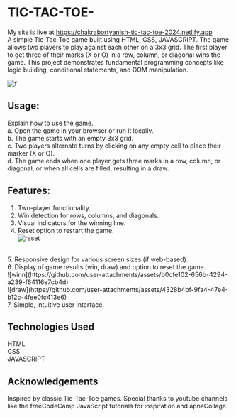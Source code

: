 # TIC-TAC-TOE-
My site is live at https://chakrabortyanish-tic-tac-toe-2024.netlify.app<br>
A simple Tic-Tac-Toe game built using HTML, CSS, JAVASCRIPT. The game allows two players to play against each other on a 3x3 grid. The first player to get three of their marks (X or O) in a row, column, or diagonal wins the game. This project demonstrates fundamental programming concepts like logic building, conditional statements, and DOM manipulation.

![f](https://github.com/user-attachments/assets/2770d076-5caa-483b-a401-d3226721d60c)


## Usage:
  Explain how to use the game.<br>
  a. Open the game in your browser or run it locally.<br>
  b. The game starts with an empty 3x3 grid.<br>
  c. Two players alternate turns by clicking on any empty cell to place their marker (X or O).<br>
  d. The game ends when one player gets three marks in a row, column, or diagonal, or when all cells are filled, resulting in a draw.<br>

## Features:
   1. Two-player functionality.<br>
   2. Win detection for rows, columns, and diagonals.
   3. Visual indicators for the winning line.
   4. Reset option to restart the game.<br>  ![reset](https://github.com/user-attachments/assets/879a2347-6860-42de-807a-b9958258412e)
<br>
   5. Responsive design for various screen sizes (if web-based).<br>
   6. Display of game results (win, draw) and option to reset the game.<br>![winn](https://github.com/user-attachments/assets/b0cfe102-656b-4294-a239-f64116e7cb4d)<br>
     ![draw](https://github.com/user-attachments/assets/4328b4bf-9fa4-47e4-b12c-4fee0fc413e6)
      <br>
   7. Simple, intuitive user interface.
      
## Technologies Used
   HTML <br>
   CSS <br>
   JAVASCRIPT <br>

## Acknowledgements
   Inspired by classic Tic-Tac-Toe games. Special thanks to youtube channels like the freeCodeCamp JavaScript tutorials for inspiration and apnaCollage.


